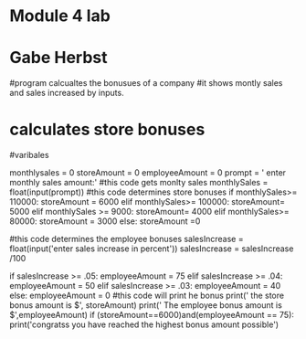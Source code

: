 # Module 4 lab
# Gabe Herbst
#program calcualtes the bonusues of a company
#it shows montly sales and sales increased by inputs.
# calculates store bonuses



#varibales

monthlysales = 0
storeAmount = 0 
employeeAmount = 0
prompt = ' enter monthly sales amount:'
#this code gets monlty sales
monthlySales = float(input(prompt))
#this code determines store bonuses
if monthlySales>= 110000:
    storeAmount = 6000
elif monthlySales>= 100000:
    storeAmount= 5000
elif monthlySales >= 9000:
    storeAmount= 4000
elif monthlySales>= 80000:
    storeAmount = 3000
else:
    storeAmount =0 

#this code determines the employee bonuses
salesIncrease = float(input('enter sales increase in percent'))
salesIncrease = salesIncrease /100

if salesIncrease >= .05:
    employeeAmount = 75
elif salesIncrease >= .04:
    employeeAmount = 50
elif salesIncrease >= .03:
    employeeAmount = 40
else:
    employeeAmount = 0
#this code will print he bonus
print(' the store bonus amount is $', storeAmount)
print(' The employee bonus amount is $',employeeAmount)
if (storeAmount==6000)and(employeeAmount == 75):
    print('congratss you have reached the highest bonus amount possible')

    
